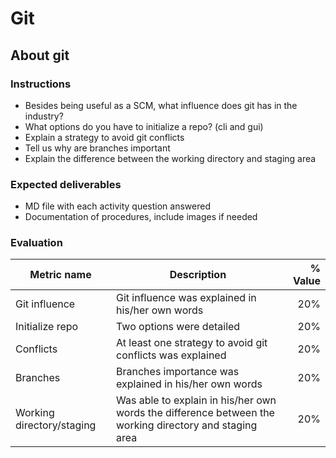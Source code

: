 # Git
## About git

### Instructions
- Besides being useful as a SCM, what influence does git has in the industry?
- What options do you have to initialize a repo? (cli and gui)
- Explain a strategy to avoid git conflicts
- Tell us why are branches important
- Explain the difference between the working directory and staging area



### Expected deliverables
- MD file with each activity question answered
- Documentation of procedures, include images if needed



### Evaluation

| Metric name | Description | % Value |
| ----------- |-------------| -------:|
| Git influence   | Git influence was explained in his/her own words | 20% |
| Initialize repo   | Two options were detailed | 20% |
| Conflicts   | At least one strategy to avoid git conflicts was explained| 20% |
| Branches   | Branches importance was explained in his/her own words | 20% |
| Working directory/staging   | Was able to explain in his/her own words the difference between the working directory and staging area | 20% |
